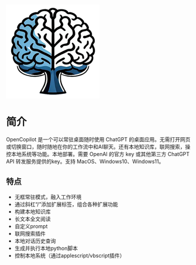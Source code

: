 ![](images/logo.png)
# 简介

OpenCopilot 是一个可以常驻桌面随时使用 ChatGPT 的桌面应用。无需打开网页或切换窗口，随时随地在你的工作流中和AI聊天。还有本地知识库，联网搜索，操控本地系统等功能。本地部署。需要 OpenAI 的官方 key 或其他第三方 ChatGPT API 转发服务提供的key。支持 MacOS、Windows10、Windows11。

## 特点

- 无框常驻模式，融入工作环境
- 通过斜杠“/”添加扩展标签，组合各种扩展功能
- 构建本地知识库
- 长文本全文阅读
- 自定义prompt
- 联网搜索插件
- 本地对话历史查询  
- 生成并执行本地python脚本
- 控制本地系统（通过applescript/vbscript插件）